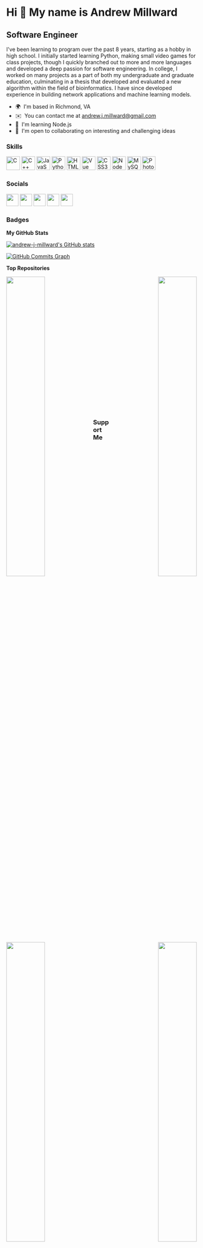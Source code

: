 Hi 👋 My name is Andrew Millward
================================

Software Engineer
-----------------

I've been learning to program over the past 8 years, starting as a hobby in high school. I initially started learning Python, making small video games for class projects, though I quickly branched out to more and more languages and developed a deep passion for software engineering. In college, I worked on many projects as a part of both my undergraduate and graduate education, culminating in a thesis that developed and evaluated a new algorithm within the field of bioinformatics. I have since developed experience in building network applications and machine learning models.

* 🌍  I'm based in Richmond, VA
* ✉️  You can contact me at [andrew.j.millward@gmail.com](mailto:andrew.j.millward@gmail.com)
* 🧠  I'm learning Node.js
* 🤝  I'm open to collaborating on interesting and challenging ideas

### Skills

<p align="left">
<a href="https://docs.microsoft.com/en-us/cpp/?view=msvc-170" target="_blank" rel="noreferrer"><img src="https://raw.githubusercontent.com/danielcranney/readme-generator/main/public/icons/skills/c-colored.svg" width="36" height="36" alt="C" /></a>
<a href="https://docs.microsoft.com/en-us/cpp/?view=msvc-170" target="_blank" rel="noreferrer"><img src="https://raw.githubusercontent.com/danielcranney/readme-generator/main/public/icons/skills/cplusplus-colored.svg" width="36" height="36" alt="C++" /></a>
<a href="https://developer.mozilla.org/en-US/docs/Web/JavaScript" target="_blank" rel="noreferrer"><img src="https://raw.githubusercontent.com/danielcranney/readme-generator/main/public/icons/skills/javascript-colored.svg" width="36" height="36" alt="JavaScript" /></a>
<a href="https://www.python.org/" target="_blank" rel="noreferrer"><img src="https://raw.githubusercontent.com/danielcranney/readme-generator/main/public/icons/skills/python-colored.svg" width="36" height="36" alt="Python" /></a>
<a href="https://developer.mozilla.org/en-US/docs/Glossary/HTML5" target="_blank" rel="noreferrer"><img src="https://raw.githubusercontent.com/danielcranney/readme-generator/main/public/icons/skills/html5-colored.svg" width="36" height="36" alt="HTML5" /></a>
<a href="https://vuejs.org/" target="_blank" rel="noreferrer"><img src="https://raw.githubusercontent.com/danielcranney/readme-generator/main/public/icons/skills/vuejs-colored.svg" width="36" height="36" alt="Vue" /></a>
<a href="https://www.w3.org/TR/CSS/#css" target="_blank" rel="noreferrer"><img src="https://raw.githubusercontent.com/danielcranney/readme-generator/main/public/icons/skills/css3-colored.svg" width="36" height="36" alt="CSS3" /></a>
<a href="https://nodejs.org/en/" target="_blank" rel="noreferrer"><img src="https://raw.githubusercontent.com/danielcranney/readme-generator/main/public/icons/skills/nodejs-colored.svg" width="36" height="36" alt="NodeJS" /></a>
<a href="https://www.mysql.com/" target="_blank" rel="noreferrer"><img src="https://raw.githubusercontent.com/danielcranney/readme-generator/main/public/icons/skills/mysql-colored.svg" width="36" height="36" alt="MySQL" /></a>
<a href="https://www.adobe.com/uk/products/photoshop.html" target="_blank" rel="noreferrer"><img src="https://raw.githubusercontent.com/danielcranney/readme-generator/main/public/icons/skills/photoshop-colored.svg" width="36" height="36" alt="Photoshop" /></a>
</p>


### Socials

<p align="left"> <a href="https://www.facebook.com/andrew.j.millward" target="_blank" rel="noreferrer"><img src="https://raw.githubusercontent.com/danielcranney/readme-generator/main/public/icons/socials/facebook.svg" width="32" height="32" /></a> <a href="https://www.github.com/andrew-j-millward" target="_blank" rel="noreferrer"><img src="https://raw.githubusercontent.com/danielcranney/readme-generator/main/public/icons/socials/github.svg" width="32" height="32" /></a> <a href="http://www.instagram.com/andrew.j.millward" target="_blank" rel="noreferrer"><img src="https://raw.githubusercontent.com/danielcranney/readme-generator/main/public/icons/socials/instagram.svg" width="32" height="32" /></a> <a href="https://www.linkedin.com/in/andrew-j-millward" target="_blank" rel="noreferrer"><img src="https://raw.githubusercontent.com/danielcranney/readme-generator/main/public/icons/socials/linkedin.svg" width="32" height="32" /></a> <a href="https://www.twitter.com/AndrewJMillward" target="_blank" rel="noreferrer"><img src="https://raw.githubusercontent.com/danielcranney/readme-generator/main/public/icons/socials/twitter.svg" width="32" height="32" /></a></p>

### Badges

<b>My GitHub Stats</b>

<a href="http://www.github.com/andrew-j-millward"><img src="https://github-readme-stats.vercel.app/api?username=andrew-j-millward&show_icons=true&hide=&count_private=true&title_color=10b981&text_color=ffffff&icon_color=10b981&bg_color=22272e&hide_border=true&show_icons=true" alt="andrew-j-millward's GitHub stats" /></a>

<a href="http://www.github.com/andrew-j-millward"><img src="https://activity-graph.herokuapp.com/graph?username=andrew-j-millward&bg_color=22272e&color=ffffff&line=10b981&point=ffffff&area_color=22272e&area=true&hide_border=true&custom_title=GitHub%20Commits%20Graph" alt="GitHub Commits Graph" /></a>

<b>Top Repositories</b>

<div width="100%" align="center"><a href="https://github.com/andrew-j-millward/L2-Unifrac" align="left"><img align="left" width="45%" src="https://github-readme-stats.vercel.app/api/pin/?username=andrew-j-millward&repo=L2-Unifrac&title_color=10b981&text_color=ffffff&icon_color=10b981&bg_color=22272e&hide_border=true&locale=en" /></a><a href="https://github.com/andrew-j-millward/ImprovedParChoice" align="right"><img align="right" width="45%" src="https://github-readme-stats.vercel.app/api/pin/?username=andrew-j-millward&repo=ImprovedParChoice&title_color=10b981&text_color=ffffff&icon_color=10b981&bg_color=22272e&hide_border=true&locale=en" /></a></div><br /><br /><br /><br /><br /><br /><br />

<br /><br />

<div width="100%" align="center"><a href="https://github.com/andrew-j-millward/SlowerFuzz" align="left"><img align="left" width="45%" src="https://github-readme-stats.vercel.app/api/pin/?username=andrew-j-millward&repo=SlowerFuzz&title_color=10b981&text_color=ffffff&icon_color=10b981&bg_color=22272e&hide_border=true&locale=en" /></a><a href="https://github.com/andrew-j-millward/Shouji-Stress-Analysis" align="right"><img align="right" width="45%" src="https://github-readme-stats.vercel.app/api/pin/?username=andrew-j-millward&repo=Shouji-Stress-Analysis&title_color=10b981&text_color=ffffff&icon_color=10b981&bg_color=22272e&hide_border=true&locale=en" /></a></div>

<br /><br /><br /><br /><br /><br /><br /><br /><br /><br />

### Support Me

<a href="https://www.buymeacoffee.com/andrewjmillward"><img src="https://cdn.buymeacoffee.com/buttons/v2/default-yellow.png" width="200" /></a>

